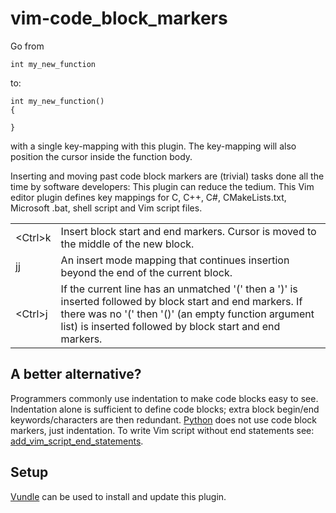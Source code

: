vim-code_block_markers
======================

Go from
```
int my_new_function
```
to:
```
int my_new_function()
{

}
```
with a single key-mapping with this plugin. The key-mapping will also position the cursor inside the function body.

Inserting and moving past code block markers are (trivial) tasks done all the time by software developers: This plugin can reduce the tedium. This Vim editor plugin defines key mappings for C, C++, C#, CMakeLists.txt, Microsoft .bat, shell script and Vim script files.

<table>
<tr>
<td>&lt;Ctrl&gt;k</td>
<td>Insert block start and end markers. Cursor is moved to the middle of the new block.
</tr>

<tr>
<td>jj</td>
<td>An insert mode mapping that continues insertion beyond the end of the current block.
</tr>

<tr>
<td>&lt;Ctrl&gt;j</td>
<td>If the current line has an unmatched '(' then a ')' is inserted followed by block start and end markers. If there was no '(' then '()' (an empty function argument list) is inserted followed by block start and end markers.
</tr>
</table>


A better alternative?
---------------------
Programmers commonly use indentation to make code blocks easy to see. Indentation alone is sufficient to define code blocks; extra block begin/end keywords/characters are then redundant. [Python](https://www.python.org/) does not use code block markers, just indentation. To write Vim script without end statements see: [add_vim_script_end_statements](https://github.com/shaneharper/add_vim_script_end_statements).


Setup
-----
[Vundle](https://github.com/gmarik/vundle) can be used to install and update this plugin.
